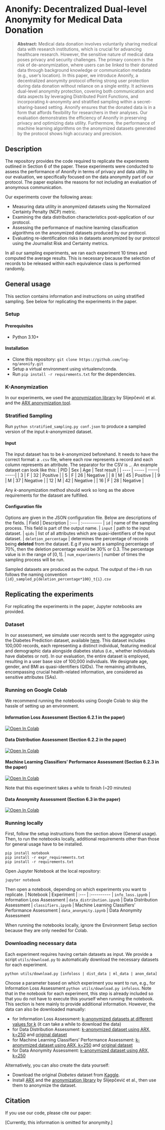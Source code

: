# Anonify: Decentralized Dual-level Anonymity for Medical Data Donation
>**Abstract:** Medical data donation involves voluntarily sharing medical data with research institutions, which is crucial for advancing healthcare research. However, the sensitive nature of medical data poses privacy and security challenges. The primary concern is the risk of de-anonymization, where users can be linked to their donated data through background knowledge or communication metadata (e.g., user’s location). In this paper, we introduce Anonify, a decentralized anonymity protocol offering strong user protection during data donation without reliance on a single entity. It achieves dual-level anonymity protection, covering both communication and data aspects by leveraging Distributed Point Functions, and incorporating 𝑘-anonymity and stratified sampling within a secret-sharing-based setting. Anonify ensures that the donated data is in a form that affords flexibility for researchers in their analyses. Our evaluation demonstrates the efficiency of Anonify in preserving privacy and optimizing data utility. Furthermore, the performance of machine learning algorithms on the anonymized datasets generated by the protocol shows high accuracy and precision.

## Description
The repository provides the code required to replicate the experiments outlined in Section 6 of the paper. These experiments were conducted to assess the performance of Anonify in terms of privacy and data utility. In our evaluation, we specifically focused on the data anonymity part of our protocol. The paper explains the reasons for not including an evaluation of anonymous communication.

Our experiments cover the following areas:

- Measuring data utility in anonymized datasets using the Normalized Certainty Penalty (NCP) metric.  
- Examining the data distribution characteristics post-application of our protocol.
- Assessing the performance of machine learning classification algorithms on the anonymized datasets produced by our protocol.
- Evaluating re-identification risks in datasets anonymized by our protocol using the Journalist Risk and Certainty metrics.

In all our sampling experiments, we ran each experiment 10 times and computed the average results. This is necessary because the selection of records to be released within each equivalence class is performed randomly.

## General usage
This section contains information and instructions on using stratified sampling. See below for replicating the experiments in the paper.
### Setup

#### Prerequisites
- Python 3.10+
#### Installation
- Clone this repository: ``git clone https://github.com/lng-ng/anonify.git``
- Setup a virtual environment using virtualenv/conda.
- Run ``pip install -r requirements.txt`` for the dependencies.

### K-Anonymization
In our experiments, we used the [anonymization library](https://github.com/fhstp/k-AnonML) by Slijepčević et al. and the [ARX anonymization tool](https://github.com/arx-deidentifier/arx/).

### Stratified Sampling
Run ``python stratified_sampling.py conf.json`` to produce a sampled version of the input $k$-anonymized dataset.
#### Input
The input dataset has to be $k$-anonymized beforehand. It needs to have the correct format: a ``.csv`` file, where each row represents a record and each column represents an attribute. The separator for the CSV is ``,``. An example dataset can look like this:
| PID | Sex | Age | Test result |
| ---- | ----- | -----| -----|
| 3 | F | 32 | Positive |
| 5 | F | 26 | Negative |
| 8 | M | 45 | Positive |
| 9 | M | 37 | Negative |
| 12 | M | 42 | Negative | 
| 16 | F | 28 | Negative |

Any $k$-anonymization method should work so long as the above requirements for the dataset are fulfilled.

#### Configuration file
Options are given in the JSON configuration file. Below are descriptions of the fields.
| Field | Description
| :--- | :----------
| `id` | name of the sampling process. This field is part of the output name.
| `input` | path to the input dataset.
| `qids` | list of all attributes which are quasi-identifiers of the input dataset.
| `deletion_percentage` | determines the percentage of records being **deleted** from the dataset. E.g if you want a sampling percentage of 70%, then the deletion percentage would be 30% or 0.3. The percentage value is in the range of $[0,1]$.
| `num_experiments` | number of times the sampling process will be run.

Sampled datasets are produced as the output. The output of the $i$-th run follows the naming convention ``{id}_sampled_p{deletion_percentage*100}_t{i}.csv``

## Replicating the experiments
For replicating the experiments in the paper, Jupyter notebooks are provided.
### Dataset
In our assessment, we simulate user records sent to the aggregator using the Diabetes Prediction dataset, available [here](https://www.kaggle.com/datasets/iammustafatz/diabetes-prediction-dataset). This dataset includes 100,000 records, each representing a distinct individual, featuring medical and demographic data alongside diabetes status (i.e., whether individuals have diabetes or not). In our evaluation, the entire dataset is employed, resulting in a user base size of 100,000 individuals. We designate age, gender, and BMI as quasi-identifiers (QIDs). The remaining attributes, encompassing crucial health-related information, are considered as sensitive attributes (SAs).

### Running on Google Colab
We recommend running the notebooks using Google Colab to skip the hassle of setting up an environment.
#### Information Loss Assessment (Section 6.2.1 in the paper)
[![Open In Colab](https://colab.research.google.com/assets/colab-badge.svg)](https://colab.research.google.com/github/lng-ng/anonify/blob/main/info_loss.ipynb)
#### Data Distribution Assessment (Section 6.2.2 in the paper)
[![Open In Colab](https://colab.research.google.com/assets/colab-badge.svg)](https://colab.research.google.com/github/lng-ng/anonify/blob/main/data_distribution.ipynb)
#### Machine Learning Classifiers’ Performance Assessment (Section 6.2.3 in the paper)
[![Open In Colab](https://colab.research.google.com/assets/colab-badge.svg)](https://colab.research.google.com/github/lng-ng/anonify/blob/main/classifiers.ipynb)

Note that this experiment takes a while to finish (~20 minutes)
#### Data Anonymity Assessment (Section 6.3 in the paper)
[![Open In Colab](https://colab.research.google.com/assets/colab-badge.svg)](https://colab.research.google.com/github/lng-ng/anonify/blob/main/data_anonymity.ipynb)

### Running locally
First, follow the setup instructions from the section above (General usage).  
Then, to run the notebooks locally, additional requirements other than those for general usage have to be installed.  
```
pip install notebook
pip install -r expr_requirements.txt
pip install -r requirements.txt
```
Open Jupyter Notebook at the local repository:
```
jupyter notebook
```
Then open a notebook, depending on which experiments you want to replicate.
| Notebook | Experiment
| :--- | :----------
| `info_loss.ipynb` | Information Loss Assessment
| `data_distribution.ipynb` | Data Distribution Assessment
| `classifiers.ipynb` |  Machine Learning Classifiers’ Performance Assessment
| `data_anonymity.ipynb` | Data Anonymity Assessment

When running the notebooks locally, ignore the Environment Setup section because they are only needed for Colab.

### Downloading necessary data
Each experiment requires having certain datasets as input.
We provide a script ``utils/download.py`` to automatically download the necessary datasets for each experiment.
```
python utils/download.py [infoloss | dist_data | ml_data | anon_data]
```
Choose a parameter based on which experiment you want to run, e.g., for Information Loss Assessment ``python utils/download.py infoloss``.
Note that in the notebook for each experiment, this step is already included so that you do not have to execute this yourself when running the notebook. This section is here mainly to provide additional information. However, the data can also be downloaded manually:
- for Information Loss Assessment: [k-anonymized datasets at different values for k](https://drive.google.com/drive/folders/1G-7anLLgO9bZbg7fL_dAuxHhqf_VK67Y?usp=drive_link) (it can take a while to download the data)
- for Data Distribution Assessment: [k-anonymized dataset using ARX, k=250](https://drive.google.com/file/d/1SRogEdk7E8REmXmt9CwpWyFF2AL_e37b/view?usp=drive_link) and [original dataset](https://drive.google.com/file/d/1Mpsr0XfQ-yAyQzarbfGEnu34Li0zVtOU/view?usp=drive_link)
- for Machine Learning Classifiers’ Performance Assessment: [k-anonymized dataset using ARX, k=250](https://drive.google.com/file/d/1SRogEdk7E8REmXmt9CwpWyFF2AL_e37b/view?usp=drive_link) and [original dataset](https://drive.google.com/file/d/1Mpsr0XfQ-yAyQzarbfGEnu34Li0zVtOU/view?usp=drive_link)
- for Data Anonymity Assessment: [k-anonymized dataset using ARX, k=250](https://drive.google.com/file/d/1SRogEdk7E8REmXmt9CwpWyFF2AL_e37b/view?usp=drive_link)

Alternatively, you can also create the data yourself:
- Download the original _Diabetes_ dataset from [Kaggle](https://www.kaggle.com/datasets/iammustafatz/diabetes-prediction-dataset).
- Install [ARX](https://github.com/arx-deidentifier/arx/) and the [anonymization library](https://github.com/fhstp/k-AnonML) by Slijepčević et al., then use them to anonymize the dataset.

## Citation
If you use our code, please cite our paper:

[Currently, this information is omitted for anonymity.]



